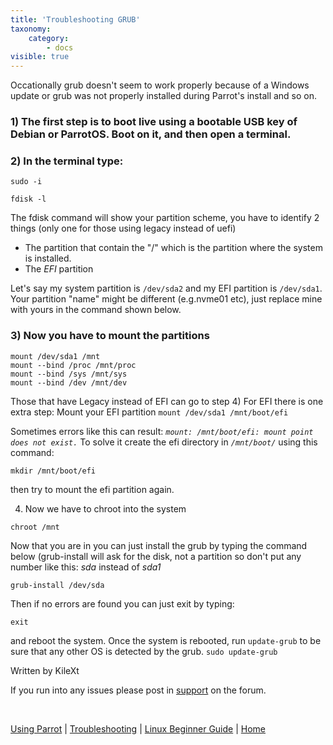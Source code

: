 ```yaml
---
title: 'Troubleshooting GRUB'
taxonomy:
    category:
        - docs
visible: true
---
```


Occationally grub doesn't seem to work properly because of a Windows update or grub was not properly installed during Parrot's install and so on.

### 1) The first step is to boot live using a bootable USB key of Debian or ParrotOS. Boot on it, and then open a terminal.

### 2) In the terminal type:

```
sudo -i 

fdisk -l
```
The fdisk command will show your partition scheme, you have to identify 2 things (only one for those using legacy instead of uefi)

* The partition that contain the "/" which is the partition where the system is installed.
* The _EFI_ partition  

Let's say my system partition is `/dev/sda2` and my EFI partition is `/dev/sda1`. Your partition "name" might be different (e.g.nvme01 etc), just replace mine with yours in the command shown below. 

### 3) Now you have to mount the partitions 
```
mount /dev/sda1 /mnt
mount --bind /proc /mnt/proc
mount --bind /sys /mnt/sys
mount --bind /dev /mnt/dev
```

Those that have Legacy instead of EFI can go to step 4) 
For EFI there is one extra step: Mount your EFI partition
`mount /dev/sda1 /mnt/boot/efi`

Sometimes errors like this can result: _`mount: /mnt/boot/efi: mount point does not exist.`_ 
To solve it create the efi directory in _`/mnt/boot/`_ using this command:

`mkdir /mnt/boot/efi` 

then try to mount the efi partition again.

4) Now we have to chroot into the system
 
`chroot /mnt`

Now that you are in you can just install the grub by typing the command below (grub-install will ask for the disk, not a partition so don't put any number like this: _sda_ instead of _sda1_

`grub-install /dev/sda`

Then if no errors are found you can just exit by typing:

`exit`

and reboot the system.  Once the system is rebooted, run `update-grub` to be sure that any other OS is detected by the grub.
`sudo update-grub`

Written by KileXt    

If you run into any issues please post in [support](https://community.parrotsec.org/c/support) on the forum.

&nbsp;

[Using Parrot](https://docs.parrotlinux.org/info/start/) | [Troubleshooting](https://docs.parrotlinux.org/trbl/start/) | [Linux Beginner Guide](https://docs.parrotlinux.org/library/lbg-basics/) | [Home](https://docs.parrotlinux.org/)